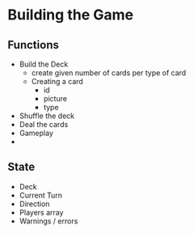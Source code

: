 
# Building the Game

## Functions
- Build the Deck
  - create given number of cards per type of card
  - Creating a card
    - id
    - picture
    - type
- Shuffle the deck
- Deal the cards
- Gameplay
- 

## State
- Deck
- Current Turn
- Direction
- Players array
- Warnings / errors